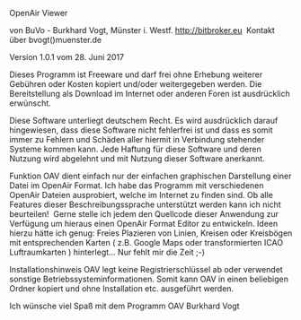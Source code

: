 OpenAir Viewer

von BuVo - Burkhard Vogt, Münster i. Westf.
http://bitbroker.eu
 Kontakt über bvogt()muenster.de

Version 1.0.1 vom 28. Juni 2017

Dieses Programm ist Freeware und darf frei ohne Erhebung weiterer Gebühren oder Kosten kopiert und/oder weitergegeben werden. Die Bereitstellung als Download im Internet oder anderen Foren ist ausdrücklich erwünscht.

Diese Software unterliegt deutschem Recht. Es wird ausdrücklich darauf hingewiesen, dass diese Software nicht fehlerfrei ist und dass es somit immer zu Fehlern und Schäden aller hiermit in Verbindung stehender Systeme kommen kann. Jede Haftung für diese Software und deren Nutzung wird abgelehnt und mit Nutzung dieser Software anerkannt.

Funktion
OAV dient einfach nur der einfachen graphischen Darstellung einer Datei im OpenAir Format. Ich habe das Programm mit verschiedenen OpenAir Dateien ausprobiert, welche im Internet zu finden sind. Ob alle Features dieser Beschreibungssprache unterstützt werden kann ich nicht beurteilen! 
Gerne stelle ich jedem den Quellcode dieser Anwendung zur Verfügung um hieraus einen OpenAir Format Editor zu entwickeln. Ideen hierzu hätte ich genug: Freies Plazieren von Linien, Kreisen oder Kreisbögen mit entsprechenden Karten ( z.B. Google Maps oder transformierten ICAO Luftraumkarten ) hinterlegt... Nur fehlt mir die Zeit ;-) 

Installationshinweis
OAV legt keine Registrierschlüssel ab oder verwendet sonstige Betriebssysteminformationen. Somit kann OAV in einen beliebigen Ordner kopiert und ohne Installation etc. ausgeführt werden.


Ich wünsche viel Spaß mit dem Programm OAV
Burkhard Vogt
